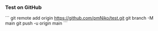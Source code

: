 ### Test on GitHub

´´´
git remote add origin https://github.com/pmNiko/test.git
git branch -M main
git push -u origin main
´´´
